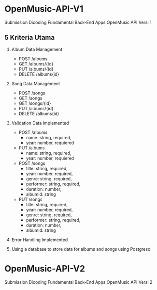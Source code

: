 # OpenMusic-API-V1
Submission Dicoding Fundamental Back-End Apps OpenMusic API Versi 1

## 5 Kriteria Utama
1. Album Data Management
    * POST /albums
    * GET /albums/{id}
    * PUT /albums/{id}
    * DELETE /albums{id}

2. Song Data Management
    * POST /songs
    * GET /songs
    * GET /songs/{id}
    * PUT /albums/{id}
    * DELETE /albums{id}

3. Validation Data Implemented
    * POST /albums
        - name: string, required,
        - year: number, requiered
    * PUT /albums
        - name: string, required,
        - year: number, requiered
    * POST /songs
        - title: string, required,
        - year: number, required,
        - genre: string, required,
        - performer: string, required,
        - duration: number,
        - albumId: string
    * PUT /songs
        - title: string, required,
        - year: number, required,
        - genre: string, required,
        - performer: string, required,
        - duration: number,
        - albumId: string

4. Error Handling Implemented
5. Using a database to store data for albums and songs using Postgresql

# OpenMusic-API-V2
Submission Dicoding Fundamental Back-End Apps OpenMusic API Versi 2
